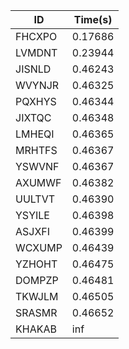|ID|Time(s)|
|-|-|
|FHCXPO|0.17686|
|LVMDNT|0.23944|
|JISNLD|0.46243|
|WVYNJR|0.46325|
|PQXHYS|0.46344|
|JIXTQC|0.46348|
|LMHEQI|0.46365|
|MRHTFS|0.46367|
|YSWVNF|0.46367|
|AXUMWF|0.46382|
|UULTVT|0.46390|
|YSYILE|0.46398|
|ASJXFI|0.46399|
|WCXUMP|0.46439|
|YZHOHT|0.46475|
|DOMPZP|0.46481|
|TKWJLM|0.46505|
|SRASMR|0.46652|
|KHAKAB|inf|

